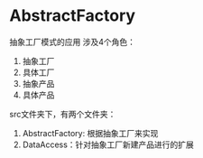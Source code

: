 # AbstractFactory
抽象工厂模式的应用
涉及4个角色：
1. 抽象工厂
2. 具体工厂
3. 抽象产品
4. 具体产品

src文件夹下，有两个文件夹：
1. AbstractFactory: 根据抽象工厂来实现
2. DataAccess：针对抽象工厂新建产品进行的扩展
